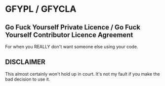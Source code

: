 # GFYPL / GFYCLA

## Go Fuck Yourself Private Licence / Go Fuck Yourself Contributor Licence Agreement

For when you REALLY don't want someone else using your code.

## DISCLAIMER

This almost certainly won't hold up in court. It's not my fault if you make the bad decision to use it.
